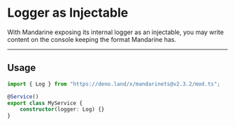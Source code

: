 # Logger as Injectable
With Mandarine exposing its internal logger as an injectable, you may write content on the console keeping the format Mandarine has.

---------

## Usage

```typescript
import { Log } from "https://deno.land/x/mandarinets@v2.3.2/mod.ts"; 

@Service()
export class MyService {
    constructor(logger: Log) {}
}
```